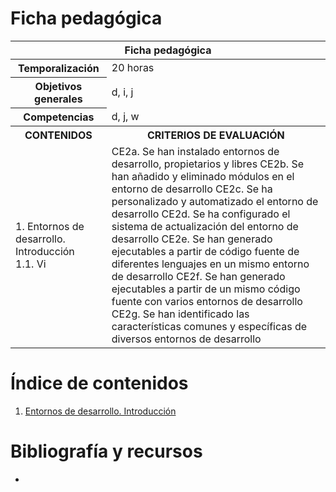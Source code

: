 # Ficha pedagógica

<table>
  <thead>
    <tr><th colspan="2">Ficha pedagógica</th></tr>
  </thead>
  <tbody>
    <tr>
      <th>Temporalización</th><td>20 horas</td>
    </tr>
    <tr>
      <th>Objetivos generales</th><td>d, i, j</td>
    </tr>
    <tr>
      <th>Competencias</th><td>d, j, w</td>
    </tr>
    <tr>
      <th>CONTENIDOS</th>
      <th>CRITERIOS DE EVALUACIÓN</th>
    </tr>
    <tr>
      <td>
        <p>
          1. Entornos de desarrollo. Introducción<br>
          1.1. Vi
        </p>
      </td>
      <td>
          CE2a. Se han instalado entornos de desarrollo, propietarios y libres
          CE2b. Se han añadido y eliminado módulos en el entorno de desarrollo
          CE2c. Se ha personalizado y automatizado el entorno de desarrollo
          CE2d. Se ha configurado el sistema de actualización del entorno de desarrollo
          CE2e. Se han generado ejecutables a partir de código fuente de diferentes lenguajes en un mismo entorno de desarrollo
          CE2f. Se han generado ejecutables a partir de un mismo código fuente con varios entornos de desarrollo
          CE2g. Se han identificado las características comunes y específicas de diversos entornos de desarrollo
      </td>
    </tr>
  </tbody>
</table>

# Índice de contenidos

1. [Entornos de desarrollo. Introducción](01_entornos_intro.md)

# Bibliografía y recursos

- 
